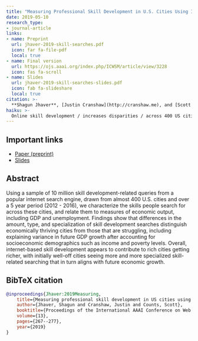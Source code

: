 ```yaml
---
title: "Measuring Professional Skill Development in U.S. Cities Using Internet Search Queries"
date: 2019-05-10
research_type: 
- journal-article
links:
- name: Preprint
  url: jhaver-2019-skill-searches.pdf
  icon: far fa-file-pdf
  local: true
- name: Final version
  url: https://ojs.aaai.org/index.php/ICWSM/article/view/3228
  icon: fas fa-scroll
- name: Slides
  url: jhaver-2019-skill-searches-slides.pdf
  icon: fab fa-slideshare
  local: true    
citation: >-
  **Shagun Jhaver**, [Justin Cranshaw](http://cranshaw.me), and [Scott Counts](https://www.microsoft.com/en-us/research/people/counts/), “Measuring Professional Skill Development in U.S. Cities Using Internet Search Queries,” *Proceedings of the International AAAI Conference on Web and Social Media*, 13 (01):267-77. 
haiku: >-
  Online skill development / increases disparities / across 400 US cities.
---
```


## Important links

- [Paper (preprint)](jhaver-2019-skill-searches.pdf)
- [Slides](jhaver-2019-skill-searches-slides.pdf)

## Abstract

Using a sample of 10 million skill development-related queries from a popular internet search engine, drawn from almost 400 U.S. cities and over a 5 year period (2012 - 2016), we characterize the skills people search for across these cities, and relate them to measures of economic output, including GDP and unemployment. Findings show that differences in the amount, type, and specialization of skill development searches distinguish economically thriving cities from those that are struggling, including explaining variance in future GDP growth after accounting for socioeconomic demographics such as income and poverty levels. Overall, internet-based skill development appears to contribute to rich cities getting richer, with initially well-off cities seeing more and more specialized skill-related searching that in turn aligns with future economic growth.

## BibTeX citation

```bibtex
@inproceedings{Jhaver:2019Measuring,
	title={Measuring professional skill development in US cities using internet search queries},
	author={Jhaver, Shagun and Cranshaw, Justin and Counts, Scott},
	booktitle={Proceedings of the International AAAI Conference on Web and Social Media},
	volume={13},
	pages={267--277},
	year={2019}
}
```
